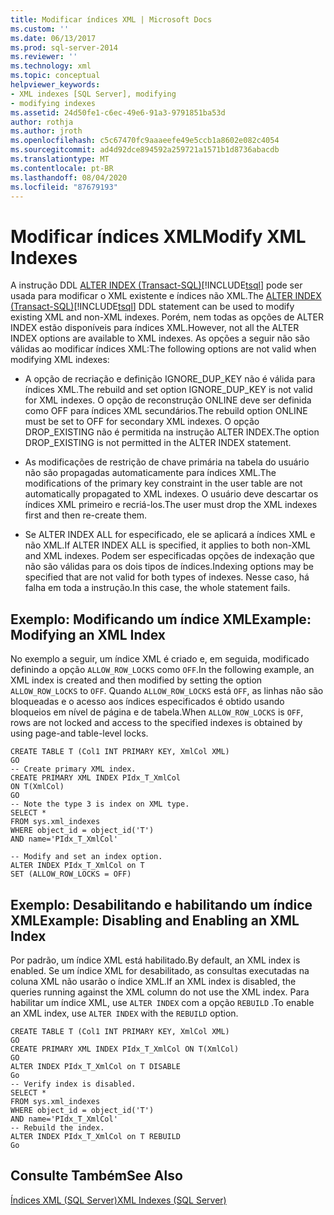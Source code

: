 ```yaml
---
title: Modificar índices XML | Microsoft Docs
ms.custom: ''
ms.date: 06/13/2017
ms.prod: sql-server-2014
ms.reviewer: ''
ms.technology: xml
ms.topic: conceptual
helpviewer_keywords:
- XML indexes [SQL Server], modifying
- modifying indexes
ms.assetid: 24d50fe1-c6ec-49e6-91a3-9791851ba53d
author: rothja
ms.author: jroth
ms.openlocfilehash: c5c67470fc9aaaeefe49e5ccb1a8602e082c4054
ms.sourcegitcommit: ad4d92dce894592a259721a1571b1d8736abacdb
ms.translationtype: MT
ms.contentlocale: pt-BR
ms.lasthandoff: 08/04/2020
ms.locfileid: "87679193"
---
```

# <a name="modify-xml-indexes"></a><span data-ttu-id="094f3-102">Modificar índices XML</span><span class="sxs-lookup"><span data-stu-id="094f3-102">Modify XML Indexes</span></span>
  <span data-ttu-id="094f3-103">A instrução DDL [ALTER INDEX &#40;Transact-SQL&#41;](/sql/t-sql/statements/alter-index-transact-sql)[!INCLUDE[tsql](../../includes/tsql-md.md)] pode ser usada para modificar o XML existente e índices não XML.</span><span class="sxs-lookup"><span data-stu-id="094f3-103">The [ALTER INDEX &#40;Transact-SQL&#41;](/sql/t-sql/statements/alter-index-transact-sql)[!INCLUDE[tsql](../../includes/tsql-md.md)] DDL statement can be used to modify existing XML and non-XML indexes.</span></span> <span data-ttu-id="094f3-104">Porém, nem todas as opções de ALTER INDEX estão disponíveis para índices XML.</span><span class="sxs-lookup"><span data-stu-id="094f3-104">However, not all the ALTER INDEX options are available to XML indexes.</span></span> <span data-ttu-id="094f3-105">As opções a seguir não são válidas ao modificar índices XML:</span><span class="sxs-lookup"><span data-stu-id="094f3-105">The following options are not valid when modifying XML indexes:</span></span>  
  
-   <span data-ttu-id="094f3-106">A opção de recriação e definição IGNORE_DUP_KEY não é válida para índices XML.</span><span class="sxs-lookup"><span data-stu-id="094f3-106">The rebuild and set option IGNORE_DUP_KEY is not valid for XML indexes.</span></span> <span data-ttu-id="094f3-107">O opção de reconstrução ONLINE deve ser definida como OFF para índices XML secundários.</span><span class="sxs-lookup"><span data-stu-id="094f3-107">The rebuild option ONLINE must be set to OFF for secondary XML indexes.</span></span> <span data-ttu-id="094f3-108">O opção DROP_EXISTING não é permitida na instrução ALTER INDEX.</span><span class="sxs-lookup"><span data-stu-id="094f3-108">The option DROP_EXISTING is not permitted in the ALTER INDEX statement.</span></span>  
  
-   <span data-ttu-id="094f3-109">As modificações de restrição de chave primária na tabela do usuário não são propagadas automaticamente para índices XML.</span><span class="sxs-lookup"><span data-stu-id="094f3-109">The modifications of the primary key constraint in the user table are not automatically propagated to XML indexes.</span></span> <span data-ttu-id="094f3-110">O usuário deve descartar os índices XML primeiro e recriá-los.</span><span class="sxs-lookup"><span data-stu-id="094f3-110">The user must drop the XML indexes first and then re-create them.</span></span>  
  
-   <span data-ttu-id="094f3-111">Se ALTER INDEX ALL for especificado, ele se aplicará a índices XML e não XML.</span><span class="sxs-lookup"><span data-stu-id="094f3-111">If ALTER INDEX ALL is specified, it applies to both non-XML and XML indexes.</span></span> <span data-ttu-id="094f3-112">Podem ser especificadas opções de indexação que não são válidas para os dois tipos de índices.</span><span class="sxs-lookup"><span data-stu-id="094f3-112">Indexing options may be specified that are not valid for both types of indexes.</span></span> <span data-ttu-id="094f3-113">Nesse caso, há falha em toda a instrução.</span><span class="sxs-lookup"><span data-stu-id="094f3-113">In this case, the whole statement fails.</span></span>  
  
## <a name="example-modifying-an-xml-index"></a><span data-ttu-id="094f3-114">Exemplo: Modificando um índice XML</span><span class="sxs-lookup"><span data-stu-id="094f3-114">Example: Modifying an XML Index</span></span>  
 <span data-ttu-id="094f3-115">No exemplo a seguir, um índice XML é criado e, em seguida, modificado definindo a opção `ALLOW_ROW_LOCKS` como `OFF`.</span><span class="sxs-lookup"><span data-stu-id="094f3-115">In the following example, an XML index is created and then modified by setting the option `ALLOW_ROW_LOCKS` to `OFF`.</span></span> <span data-ttu-id="094f3-116">Quando `ALLOW_ROW_LOCKS` está `OFF`, as linhas não são bloqueadas e o acesso aos índices especificados é obtido usando bloqueios em nível de página e de tabela.</span><span class="sxs-lookup"><span data-stu-id="094f3-116">When `ALLOW_ROW_LOCKS` is `OFF`, rows are not locked and access to the specified indexes is obtained by using page-and table-level locks.</span></span>  
  
```  
CREATE TABLE T (Col1 INT PRIMARY KEY, XmlCol XML)  
GO  
-- Create primary XML index.   
CREATE PRIMARY XML INDEX PIdx_T_XmlCol   
ON T(XmlCol)  
GO  
-- Note the type 3 is index on XML type.  
SELECT *  
FROM sys.xml_indexes  
WHERE object_id = object_id('T')  
AND name='PIdx_T_XmlCol'  
  
-- Modify and set an index option.  
ALTER INDEX PIdx_T_XmlCol on T   
SET (ALLOW_ROW_LOCKS = OFF)  
```  
  
## <a name="example-disabling-and-enabling-an-xml-index"></a><span data-ttu-id="094f3-117">Exemplo: Desabilitando e habilitando um índice XML</span><span class="sxs-lookup"><span data-stu-id="094f3-117">Example: Disabling and Enabling an XML Index</span></span>  
 <span data-ttu-id="094f3-118">Por padrão, um índice XML está habilitado.</span><span class="sxs-lookup"><span data-stu-id="094f3-118">By default, an XML index is enabled.</span></span> <span data-ttu-id="094f3-119">Se um índice XML for desabilitado, as consultas executadas na coluna XML não usarão o índice XML.</span><span class="sxs-lookup"><span data-stu-id="094f3-119">If an XML index is disabled, the queries running against the XML column do not use the XML index.</span></span> <span data-ttu-id="094f3-120">Para habilitar um índice XML, use `ALTER INDEX` com a opção `REBUILD` .</span><span class="sxs-lookup"><span data-stu-id="094f3-120">To enable an XML index, use `ALTER INDEX` with the `REBUILD` option.</span></span>  
  
```  
CREATE TABLE T (Col1 INT PRIMARY KEY, XmlCol XML)  
GO  
CREATE PRIMARY XML INDEX PIdx_T_XmlCol ON T(XmlCol)  
GO  
ALTER INDEX PIdx_T_XmlCol on T DISABLE  
Go  
-- Verify index is disabled.  
SELECT *  
FROM sys.xml_indexes  
WHERE object_id = object_id('T')  
AND name='PIdx_T_XmlCol'  
-- Rebuild the index.  
ALTER INDEX PIdx_T_XmlCol on T REBUILD  
Go  
```  
  
## <a name="see-also"></a><span data-ttu-id="094f3-121">Consulte Também</span><span class="sxs-lookup"><span data-stu-id="094f3-121">See Also</span></span>  
 [<span data-ttu-id="094f3-122">Índices XML &#40;SQL Server&#41;</span><span class="sxs-lookup"><span data-stu-id="094f3-122">XML Indexes &#40;SQL Server&#41;</span></span>](xml-indexes-sql-server.md)  
  
  
